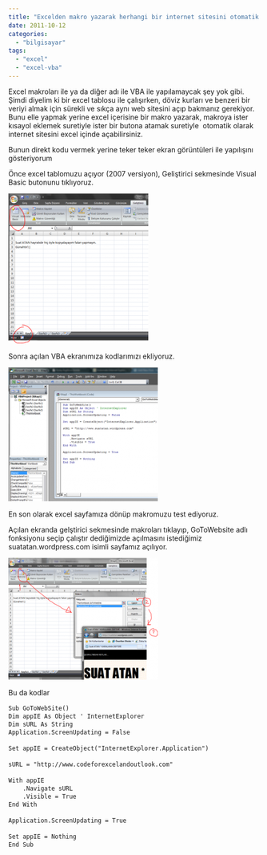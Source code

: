 ```yaml
---
title: "Excelden makro yazarak herhangi bir internet sitesini otomatik olarak açmak"
date: 2011-10-12
categories: 
  - "bilgisayar"
tags: 
  - "excel"
  - "excel-vba"
---
```


Excel makroları ile ya da diğer adı ile VBA ile yapılamaycak şey yok gibi. Şimdi diyelim ki bir excel tablosu ile çalışırken, döviz kurları ve benzeri bir veriyi almak için sürekli ve sıkça aynı web sitesini açıp bakmanız gerekiyor. Bunu elle yapmak yerine excel içerisine bir makro yazarak, makroya ister kısayol eklemek suretiyle ister bir butona atamak suretiyle  otomatik olarak internet sitesini excel içinde açabilirsiniz.

Bunun direkt kodu vermek yerine teker teker ekran görüntüleri ile yapılışını gösteriyorum

Önce excel tablomuzu açıyor (2007 versiyon), Geliştirici sekmesinde Visual Basic butonunu tıklıyoruz.

[![](/images/excel_vba1.png)](http://suatatan.wordpress.com/wp-content/uploads/2011/10/excel_vba1.png?w=280)

Sonra açılan VBA ekranımıza kodlarımızı ekliyoruz.

[![](/images/excal_vba2.png)](http://suatatan.wordpress.com/wp-content/uploads/2011/10/excal_vba2.png?w=300)

En son olarak excel sayfamıza dönüp makromuzu test ediyoruz.

Açılan ekranda gelştirici sekmesinde makroları tıklayıp, GoToWebsite adlı fonksiyonu seçip çalıştır dediğimizde açılmasını istediğimiz suatatan.wordpress.com isimli sayfamız açılıyor.

[![](/images/excal_vba3.png)](http://suatatan.wordpress.com/wp-content/uploads/2011/10/excal_vba3.png?w=300)

Bu da kodlar

```
Sub GoToWebSite()
Dim appIE As Object ' InternetExplorer
Dim sURL As String
Application.ScreenUpdating = False

Set appIE = CreateObject("InternetExplorer.Application")

sURL = "http://www.codeforexcelandoutlook.com"

With appIE
    .Navigate sURL
    .Visible = True
End With

Application.ScreenUpdating = True

Set appIE = Nothing
End Sub

```

